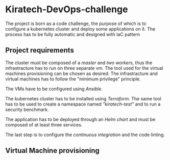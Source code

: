 # Kiratech-DevOps-challenge

The project is born as a code challenge, the purpose of which is to configure a kubernetes cluster and deploy some applications on it. The process has to be fully automatic and designed with IaC pattern

## Project requirements
The cluster must be composed of a *master* and *two workers*, thus the infrastracture has to run on three separate vm. 
The tool used for the virtual machines provisioning can be chosen as desired. The infrastracture and virtual machines has to follow the "minimum privilege" principle.

The VMs have to be configured using *Ansible*.

The kubernetes cluster has to be installed using *Terraform*. The same tool has to be used to create a namespace named *"kiratech-test"* and to run a security benchmark.

The application has to be deployed through an *Helm chart* and must be composed of at least three services.

The last step is to configure the *continuous integration* and the code linting.


## Virtual Machine provisioning
